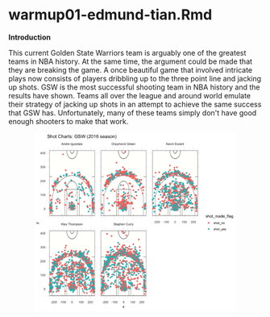 warmup01-edmund-tian.Rmd
================

**Introduction**

This current Golden State Warriors team is arguably one of the greatest teams in NBA history. At the same time, the argument could be made that they are breaking the game. A once beautiful game that involved intricate plays now consists of players dribbling up to the three point line and jacking up shots. GSW is the most successful shooting team in NBA history and the results have shown. Teams all over the league and around world emulate their strategy of jacking up shots in an attempt to achieve the same success that GSW has. Unfortunately, many of these teams simply don't have good enough shooters to make that work.

<img src="../images/gsw-shot-charts.png" width="80%" style="display: block; margin: auto;" />

